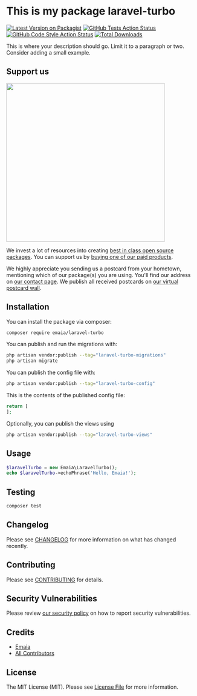 # This is my package laravel-turbo

[![Latest Version on Packagist](https://img.shields.io/packagist/v/emaia/laravel-turbo.svg?style=flat-square)](https://packagist.org/packages/emaia/laravel-turbo)
[![GitHub Tests Action Status](https://img.shields.io/github/actions/workflow/status/emaia/laravel-turbo/run-tests.yml?branch=main&label=tests&style=flat-square)](https://github.com/emaia/laravel-turbo/actions?query=workflow%3Arun-tests+branch%3Amain)
[![GitHub Code Style Action Status](https://img.shields.io/github/actions/workflow/status/emaia/laravel-turbo/fix-php-code-style-issues.yml?branch=main&label=code%20style&style=flat-square)](https://github.com/emaia/laravel-turbo/actions?query=workflow%3A"Fix+PHP+code+style+issues"+branch%3Amain)
[![Total Downloads](https://img.shields.io/packagist/dt/emaia/laravel-turbo.svg?style=flat-square)](https://packagist.org/packages/emaia/laravel-turbo)

This is where your description should go. Limit it to a paragraph or two. Consider adding a small example.

## Support us

[<img src="https://github-ads.s3.eu-central-1.amazonaws.com/laravel-turbo.jpg?t=1" width="419px" />](https://spatie.be/github-ad-click/laravel-turbo)

We invest a lot of resources into creating [best in class open source packages](https://spatie.be/open-source). You can support us by [buying one of our paid products](https://spatie.be/open-source/support-us).

We highly appreciate you sending us a postcard from your hometown, mentioning which of our package(s) you are using. You'll find our address on [our contact page](https://spatie.be/about-us). We publish all received postcards on [our virtual postcard wall](https://spatie.be/open-source/postcards).

## Installation

You can install the package via composer:

```bash
composer require emaia/laravel-turbo
```

You can publish and run the migrations with:

```bash
php artisan vendor:publish --tag="laravel-turbo-migrations"
php artisan migrate
```

You can publish the config file with:

```bash
php artisan vendor:publish --tag="laravel-turbo-config"
```

This is the contents of the published config file:

```php
return [
];
```

Optionally, you can publish the views using

```bash
php artisan vendor:publish --tag="laravel-turbo-views"
```

## Usage

```php
$laravelTurbo = new Emaia\LaravelTurbo();
echo $laravelTurbo->echoPhrase('Hello, Emaia!');
```

## Testing

```bash
composer test
```

## Changelog

Please see [CHANGELOG](CHANGELOG.md) for more information on what has changed recently.

## Contributing

Please see [CONTRIBUTING](CONTRIBUTING.md) for details.

## Security Vulnerabilities

Please review [our security policy](../../security/policy) on how to report security vulnerabilities.

## Credits

- [Emaia](https://github.com/emaia)
- [All Contributors](../../contributors)

## License

The MIT License (MIT). Please see [License File](LICENSE.md) for more information.
